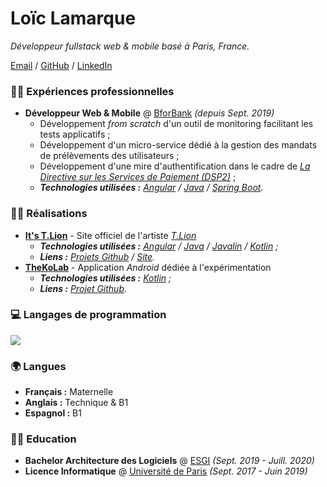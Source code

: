 # Loïc Lamarque

_Développeur fullstack web & mobile basé à Paris, France._

[Email] / [GitHub] / [LinkedIn]

### 👨‍💼 Expériences professionnelles

- **Développeur Web & Mobile** @ [BforBank] _(depuis Sept. 2019)_
  - Développement _from scratch_ d'un outil de monitoring facilitant les tests applicatifs ;
  - Développement d'un micro-service dédié à la gestion des mandats de prélèvements des utilisateurs ;
  - Développement d'une mire d'authentification dans le cadre de _[La Directive sur les Services de Paiement (DSP2)][dsp2]_ ;
  - _**Technologies utilisées :** [Angular] / [Java] / [Spring Boot][spring-boot]._

### 👨‍💻 Réalisations

- **[It's T.Lion][itstlion]** - Site officiel de l'artiste _[T.Lion][tlion]_
  - _**Technologies utilisées :** [Angular] / [Java] / [Javalin] / [Kotlin] ;_
  - _**Liens :** [Projets Github][itstlion-github] / [Site][itstlion]._
- **[TheKoLab]** - Application _Android_ dédiée à l'expérimentation
  - _**Technologies utilisées :** [Kotlin] ;_
  - _**Liens :** [Projet Github][thekolab]._

### 💻 Langages de programmation

<img src="https://github-readme-stats.vercel.app/api/top-langs/?username=LVMVRQUXL&langs_count=4&layout=compact&hide_title=true" />

### 🌍 Langues

- **Français :** Maternelle
- **Anglais :** Technique & B1
- **Espagnol :** B1

### 👨‍🎓 Education

- **Bachelor Architecture des Logiciels** @ [ESGI][esgi] _(Sept. 2019 - Juill. 2020)_
- **Licence Informatique** @ [Université de Paris][université-de-paris] _(Sept. 2017 - Juin 2019)_

<!-- SHARED LINKS -->

[angular]: https://angular.io
[bforbank]: https://www.bforbank.com
[dsp2]: https://fr.wikipedia.org/wiki/Directive_sur_les_services_de_paiement
[email]: mailto:loiclamarque777@gmail.com
[esgi]: https://www.esgi.fr
[github]: https://github.com/LVMVRQUXL
[itstlion]: https://www.itstlion.com
[itstlion-github]: https://github.com/itstlion
[java]: https://www.java.com
[javalin]: https://javalin.io
[kotlin]: https://kotlinlang.org
[linkedin]: https://fr.linkedin.com/in/lamarque-loic
[spring-boot]: https://spring.io/projects/spring-boot
[thekolab]: https://github.com/TheXtremeLabs/TheKoLab
[tlion]: https://www.instagram.com/itst.lion
[université-de-paris]: https://u-paris.fr
